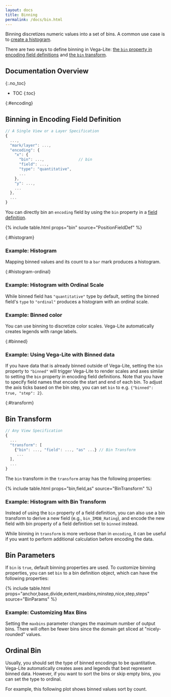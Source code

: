 ```yaml
---
layout: docs
title: Binning
permalink: /docs/bin.html
---
```


Binning discretizes numeric values into a set of bins. A common use case is to [create a histogram](#example).

There are two ways to define binning in Vega-Lite: [the `bin` property in encoding field definitions](#encoding) and [the `bin` transform](#transform).

<!--prettier-ignore-start-->
## Documentation Overview
{:.no_toc}

- TOC
{:toc}

<!--prettier-ignore-end-->

{:#encoding}

## Binning in Encoding Field Definition

```js
// A Single View or a Layer Specification
{
  ...,
  "mark/layer": ...,
  "encoding": {
    "x": {
      "bin": ...,               // bin
      "field": ...,
      "type": "quantitative",
      ...
    },
    "y": ...,
    ...
  },
  ...
}
```

You can directly bin an `encoding` field by using the `bin` property in a [field definition](encoding.html#field).

{% include table.html props="bin" source="PositionFieldDef" %}

{:#histogram}

### Example: Histogram

Mapping binned values and its count to a `bar` mark produces a histogram.

<div class="vl-example" data-name="histogram"></div>

{:#histogram-ordinal}

### Example: Histogram with Ordinal Scale

While binned field has `"quantitative"` type by default, setting the binned field's `type` to `"ordinal"` produces a histogram with an ordinal scale.

<div class="vl-example" data-name="histogram_ordinal"></div>

### Example: Binned color

You can use binning to discretize color scales. Vega-Lite automatically creates legends with range labels.

<div class="vl-example" data-name="point_binned_color"></div>

{:#binned}

### Example: Using Vega-Lite with Binned data

If you have data that is already binned outside of Vega-Lite, setting the `bin` property to `"binned"` will trigger Vega-Lite to render scales and axes similar to setting the `bin` property in encoding field definitions. Note that you have to specify field names that encode the start and end of each bin. To adjust the axis ticks based on the bin step, you can set `bin` to e.g. `{"binned": true, "step": 2}`.

<div class="vl-example" data-name="bar_binned_data"></div>

{:#transform}

## Bin Transform

```js
// Any View Specification
{
  ...
  "transform": [
    {"bin": ..., "field": ..., "as" ...} // Bin Transform
     ...
  ],
  ...
}
```

The `bin` transform in the `transform` array has the following properties:

{% include table.html props="bin,field,as" source="BinTransform" %}

### Example: Histogram with Bin Transform

Instead of using the `bin` property of a field definition, you can also use a bin transform to derive a new field (e.g., `bin_IMDB_Rating`), and encode the new field with bin property of a field definition set to `binned` instead.

<div class="vl-example" data-name="histogram_bin_transform"></div>

While binning in `transform` is more verbose than in `encoding`, it can be useful if you want to perform additional calculation before encoding the data.

## Bin Parameters

If `bin` is `true`, default binning properties are used. To customize binning properties, you can set `bin` to a bin definition object, which can have the following properties:

{% include table.html props="anchor,base,divide,extent,maxbins,minstep,nice,step,steps" source="BinParams" %}

### Example: Customizing Max Bins

Setting the `maxbins` parameter changes the maximum number of output bins. There will often be fewer bins since the domain get sliced at "nicely-rounded" values.

<div class="vl-example" data-name="histogram_bin_change"></div>

## Ordinal Bin

Usually, you should set the type of binned encodings to be quantitative. Vega-Lite automatically creates axes and legends that best represent binned data. However, if you want to sort the bins or skip empty bins, you can set the type to ordinal.

For example, this following plot shows binned values sort by count.

<div class="vl-example" data-name="histogram_ordinal_sort"></div>
